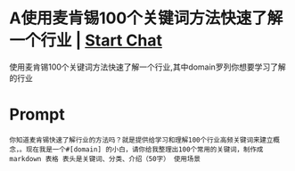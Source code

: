 

# A使用麦肯锡100个关键词方法快速了解一个行业 | [Start Chat](https://gptcall.net/chat.html?data=%7B%22contact%22%3A%7B%22id%22%3A%2268580a4b-f9b6-457d-9421-9e317280fdbd%22%2C%22flow%22%3Atrue%7D%7D)
使用麦肯锡100个关键词方法快速了解一个行业,其中domain罗列你想要学习了解的行业

# Prompt

```
你知道麦肯锡快速了解行业的方法吗？就是提供给学习和理解100个行业高频关键词来建立概念，。现在我是一个#[domain] 的小白，请你给我整理出100个常用的关键词，制作成markdown 表格 表头是关键词、分类、介绍（50字） 使用场景
```





